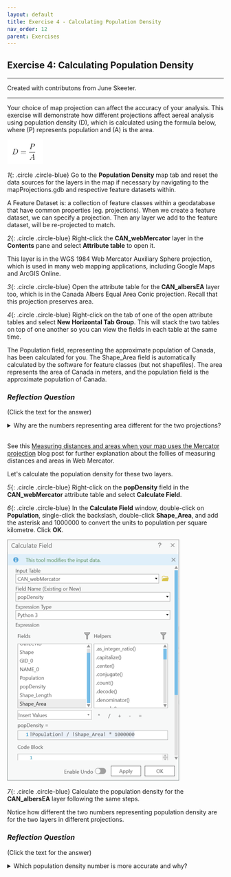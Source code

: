 ```yaml
---
layout: default
title: Exercise 4 - Calculating Population Density
nav_order: 12
parent: Exercises
---
```


## Exercise 4: Calculating Population Density

***
Created with contributons from June Skeeter.

***

Your choice of map projection can affect the accuracy of your analysis. This exercise will demonstrate how different projections affect aereal analysis using population density (D), which is calculated using the formula below, where (P) represents population and (A) is the area.

![popDens](../images/popDens.png)

*1*{: .circle .circle-blue} Go to the **Population Density** map tab and reset the data sources for the layers in the map if necessary by navigating to the mapProjections.gdb and respective feature datasets within.

A Feature Dataset is: a collection of feature classes within a geodatabase that have common properties (eg. projections). When we create a feature dataset, we can specify a projection. Then any layer we add to the feature dataset, will be re-projected to match.

*2*{: .circle .circle-blue} Right-click the **CAN_webMercator** layer in the **Contents** pane and select **Attribute table** to open it.

This layer is in the WGS 1984 Web Mercator Auxiliary Sphere projection, which is used in many web mapping applications, including Google Maps and ArcGIS Online.

*3*{: .circle .circle-blue} Open the attribute table for the **CAN_albersEA** layer too, which is in the Canada Albers Equal Area Conic projection. Recall that this projection preserves area.

*4*{: .circle .circle-blue} Right-click on the tab of one of the open attribute tables and select **New Horizontal Tab Group**. This will stack the two tables on top of one another so you can view the fields in each table at the same time.

The Population field, representing the approximate population of Canada, has been calculated for you. The Shape_Area field is automatically calculated by the software for feature classes (but not shapefiles). The area represents the area of Canada in meters, and the population field is the approximate population of Canada.

### *Reflection Question*
(Click the text for the answer)

<details>
<summary>Why are the numbers representing area different for the two projections?</summary>

<i>The Web Mercator projection does not minimize distortion except for shape, and measurements are most accurate close to the standard parallel, which is the Equator, and less accurate the farther away you get from this line.</i>
</details>
<br>

See this [Measuring distances and areas when your map uses the Mercator projection](https://www.esri.com/arcgis-blog/products/arcgis-enterprise/mapping/measuring-distances-and-areas-when-your-map-uses-the-mercator-projection/) blog post for further explanation about the follies of measuring distances and areas in Web Mercator.

Let's calculate the population density for these two layers.

*5*{: .circle .circle-blue} Right-click on the **popDensity** field in the **CAN_webMercator** attribute table and select **Calculate Field**.

*6*{: .circle .circle-blue} In the **Calculate Field** window, double-click on **Population**, single-click the backslash, double-click **Shape_Area**, and add the asterisk and 1000000 to convert the units to population per square kilometre. Click **OK**.

![calcField](../images/calcField.png)

*7*{: .circle .circle-blue} Calculate the population density for the **CAN_albersEA** layer following the same steps.

Notice how different the two numbers representing population density are for the two layers in different projections.

### *Reflection Question*
(Click the text for the answer)

<details>
<summary>Which population density number is more accurate and why?</summary>

Because the Canada Albers Equal Area Conic projection preserves area, it is the more appropriate projection to use to make a calculation that involves area.
</details>
<br>

